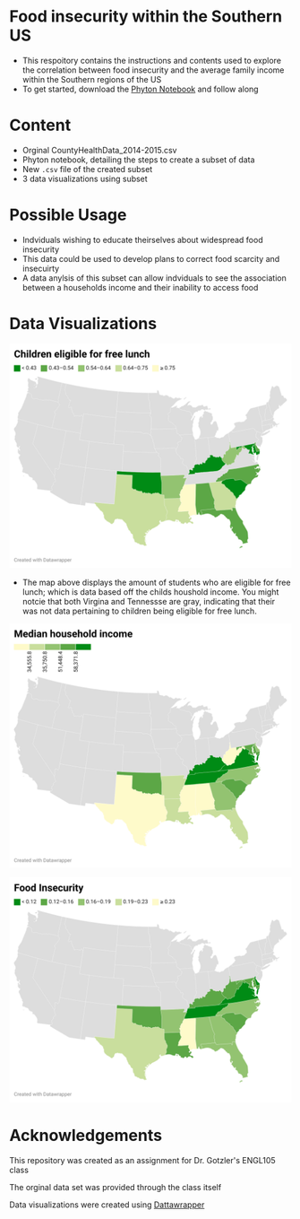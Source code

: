 # Food insecurity within the Southern US 
- This respoitory contains the instructions and contents used to explore the correlation between food insecurity and the average family income within the Southern regions of the US
- To get started, download the [Phyton Notebook](Phyton_Notebook.ipynb) and follow along 
# Content
- Orginal CountyHealthData_2014-2015.csv
- Phyton notebook, detailing the steps to create a subset of data
- New `.csv` file of the created subset
- 3 data visualizations using subset
# Possible Usage
- Indviduals wishing to educate theirselves about widespread food insecurity  
- This data could be used to develop plans to correct food scarcity and insecuirty
- A data anylsis of this subset can allow indviduals to see the association between a households income and their inability to access food 
# Data Visualizations

![data-viz](/Visualizations/Kidslunchfree.png)
- The map above displays the amount of students who are eligible for free lunch; which is data based off the childs houshold income. You might notcie that both Virgina and Tennessse are gray, indicating that their was not data pertaining to children being eligible for free lunch.

![data.viz](/Visualizations/Medianincome.png)

![data-viz](/Visualizations/Foodinsecurity.png)
# Acknowledgements
This repository was created as an assignment for Dr. Gotzler's ENGL105 class

The orginal data set was provided through the class itself

Data visualizations were created using [Dattawrapper](https://www.datawrapper.de/)
